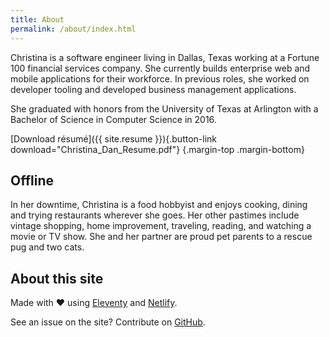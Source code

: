 ```yaml
---
title: About
permalink: /about/index.html
---
```

Christina is a software engineer living in Dallas, Texas working at a Fortune 100 financial services company. She currently builds enterprise web and mobile applications for their workforce. In previous roles, she worked on developer tooling and developed business management applications. 

She graduated with honors from the University of Texas at Arlington with a Bachelor of Science in Computer Science in 2016.

[Download résumé]({{ site.resume }}){.button-link download="Christina_Dan_Resume.pdf"} {.margin-top .margin-bottom}

## Offline

In her downtime, Christina is a food hobbyist and enjoys cooking, dining and trying restaurants wherever she goes. Her other pastimes include vintage shopping, home improvement, traveling, reading, and watching a movie or TV show. She and her partner are proud pet parents to a rescue pug and two cats.

## About this site

Made with ❤️ using [Eleventy](https://11ty.dev) and [Netlify](https://netlify.com).

See an issue on the site? Contribute on [GitHub](https://github.com/christinadan/christinadan-11ty).

